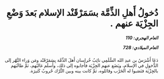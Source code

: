<h1 dir="rtl">دُخولُ أَهلِ الذِّمَّة بسَمَرْقَنْد الإسلام بَعدَ وَضْعِ الجِزْيَة عنهم .</h1>

<h5 dir="rtl">العام الهجري:  110

العام الميلادي: 728

</h5>

<p dir="rtl">دَعَا أَشْرَسُ بن عبدِ الله السُّلَمِي نائِبُ خُراسان أَهلَ الذِّمَّة بِسَمَرْقَنْد ومَن وَراء النَّهْر إلى الدُّخولِ في الإسلامِ، ويَضَع عنهم الجِزْيَة فأَجابوه إلى ذلك، وأَسلَم غالبُهم، ثمَّ طالَبَهم بالجِزْيَة فنَصَبوا له الحَرْب وقاتَلوه، ثمَّ كانت بينه وبين التُّرْك حُروبٌ كَثيرَة.</p></br>
